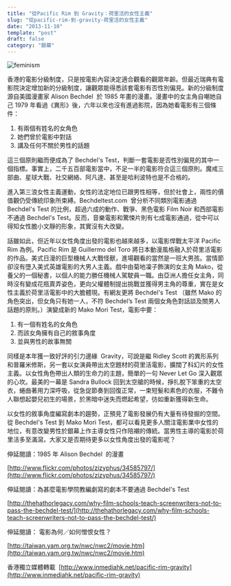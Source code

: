 ```yaml
---
title: "從Pacific Rim 到 Gravity：荷里活的女性主義"
slug: "從pacific-rim-到-gravity-荷里活的女性主義"
date: "2013-11-10"
template: "post"
draft: false
category: "銀幕"
---
```


![feminism](media/feminism.jpg)

香港的電影分級制度，只是按電影內容決定適合觀看的觀眾年齡。但最近瑞典有電影院決定增加新的分級制度，讓觀眾能得悉該套電影有否性別偏見。新的分級制度源自美國漫畫家 Alison Bechdel  於 1985 年畫的漫畫。漫畫中的女主角自嘲她自己 1979 年看過《異形》後，六年以來也沒有進過影院，因為她看電影有三個條件：

1. 有兩個有姓名的女角色
2. 她們曾於電影中對話
3. 講及任何不關於男性的話題

這三個原則繼而便成為了 Bechdel's Test，判斷一套電影是否性別偏見的其中一個指標。事實上，二千五百部電影當中，不足一半的電影符合這三個原則。魔戒三部曲、星球大戰、社交網絡、阿凡達、甚至是哈利波特也是不合格的。

進入第三浪女性主義運動，女性的法定地位已跟男性相等，但於社會上，兩性的價值觀仍受傳統印象所束縛。Bechdeltest.com  曾分析不同類別電影通過 Bechdel's Test 的比例，超過六成的動作、戰爭、黑色電影 Film Noir 和西部電影不通過 Bechdel's Test。反而，音樂電影和驚悚片則有七成電影通過，從中可以得知女性膽小文靜的形象，其實沒有大改變。

話雖如此，但近年以女性角度出發的電影也越來越多，以電影悍戰太平洋 Pacific Rim 為例。Pacific Rim 是 Guillermo del Toro 將日本動漫風格融入於荷里活電影的作品。美式日漫的巨型機械人大戰怪獸，進場觀看的當然是一班大男孩。當情節卻沒有墮入美式英雄電影的大男人主義。戲中由菊地凜子飾演的女主角 Mako，從養父的一個秘書，以個人的能力勝任機械人駕駛員一職。由亞洲人擔任女主角，同時沒有變成花瓶賣弄姿色，更向父權體制提出挑戰並獲得男主角的尊重，實在是女性主義於荷里活電影中的大膽體現。有網友更將 Bechdel's Test （雖然 Mako 的角色突出，但女角只有她一人，不符 Bechdel’s Test 兩個女角色對話談及關男人話題的原則。）演變成新的 Mako Mori Test，電影中要：

1.  有一個有姓名的女角色
2.  而該女角擁有自己的敘事角度
3.  並與男性的故事無關

同樣是本年獲一致好評的引力邊緣  Gravity，可說是繼 Ridley Scott 的異形系列和普羅米修斯，另一套以女演員帶出太空題材的荷里活電影，擴闊了科幻片的女性主義。以女性角色帶出人類的生命力的主題，簡單的一句 Never Let Go 深入觀眾的心坎。最美的一幕是 Sandra Bullock 回到太空艙的時候，掙扎脫下笨重的太空衣，蜷曲著用力深呼吸，從急促節奏到回復正常，一束短髮和素色的衣服，不難令人聯想起嬰兒初生的場景，於黑暗中迷失而燃起希望，彷如重新獲得新生命。

以女性的敘事角度編寫劇本的趨勢，正預見了電影發展仍有大量有待發掘的空間。從 Bechdel's Test 到 Mako Mori Test，都可以看見更多人關注電影業中女性的地位，有意改變男性於銀幕上作主導女性只作陪襯的傳統。當男性主導的電影於荷里活多至滿瀉，大家又是否期待更多以女性角度出發的電影呢？

伸延閱讀：1985 年 Alison Bechdel  的漫畫

[http://www.flickr.com/photos/zizyphus/34585797/](http://www.flickr.com/photos/zizyphus/34585797/)

伸延閱讀：為甚麼電影學院教編劇寫的劇本不要通過 Bechdel's Test

[http://thehathorlegacy.com/why-film-schools-teach-screenwriters-not-to-pass-the-bechdel-test/](http://thehathorlegacy.com/why-film-schools-teach-screenwriters-not-to-pass-the-bechdel-test/)

伸延閱讀： 電影為何／如何憎恨女性？

[http://taiwan.yam.org.tw/nwc/nwc2/movie.htm](http://taiwan.yam.org.tw/nwc/nwc2/movie.htm)

香港獨立媒體轉載  [http://www.inmediahk.net/pacific-rim-gravity](http://www.inmediahk.net/pacific-rim-gravity)
